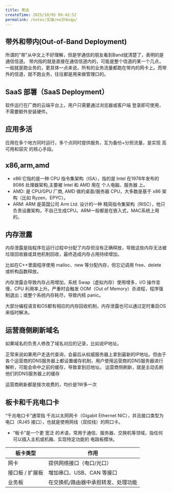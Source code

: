 ```yaml
---
title: 黑话
createTime: 2025/10/05 09:42:52
permalink: /notes/实操/ee2h6oqp/
---
```


## 带外和带内(Out-of-Band Deployment)

所谓的"带"从中文上不好理解，但是学通信的朋友看到Band就清楚了，表明的是通信信道。
带内指的就是直接在通信信道内的，可能是整个信道的某一个几点，一般就是跑业务的，更具体一点来说，所有的业务流量都跑在带内的网卡上。而带外的信道，就不跑业务，往往都是用来做管理口的。

## SaaS 部署（SaaS Deployment）

软件运行在厂商的云端平台上，用户只需要通过浏览器或客户端 登录即可使用，不需要额外安装硬件。

## 应用多活

应用在多个地方同时运行，多个点同时提供服务，互为备份+分担流量，是实现 高可用和容灾 的核心手段。

## x86,arm,amd
- x86:它指的是一种 CPU 指令集架构（ISA），指的是 Intel 在1978年发布的 8086 处理器架构,主要被 Intel 和 AMD 用在 个人电脑、服务器 上。
- AMD: 是 CPU/GPU 厂商, AMD 做的桌面/服务器 CPU，大多数是基于 x86 架构（比如 Ryzen、EPYC）。
- ARM: ARM 是英国公司 Arm Ltd. 设计的一种 精简指令集架构（RISC），他只负责设置架构，不自己生成CPU。ARM一般都是在嵌入式，MAC系统上用的。


## 内存泄露
内存泄露是指程序在运行过程中分配了内存但没有正确释放，导致这些内存无法被垃圾回收器或其他机制回收，最终造成内存占用持续增加。

比如在C++里面程序使用 malloc、new 等分配内存，但忘记调用 free、delete 或析构函数释放。

内存泄露会导致内存占用增加，系统 Swap（虚拟内存）使用增多，I/O 操作变慢，CPU 利用率上升。严重时会触发 OOM（Out of Memory）杀进程，程序强制退出；或整个系统内存耗尽，导致内核 panic。

大部分编程语言和OS都有相应的内存回收机制，内存泄露也可以通过定时重启OS来临时解决。

## 运营商侧刷新域名

如果域名的负责人修改了域名对应的记录，比如说IP地址。

正常来说如果用户走迭代查询，会最后从权威服务器上拿到最新的IP地址。但由于各个运营商的DNS服务器上都设置缓存机制，用户使用运营商的DNS服务器进行解析，可能会命中之前的缓存，导致拿到旧地址。 运营商侧刷新，就是主动去刷他们的DNS服务器上的缓存

运营商刷新都是按次收费的，均价是1W多一次


## 板卡和千兆电口卡
“千兆电口卡”通常指 千兆以太网网卡（Gigabit Ethernet NIC），并且接口类型为电口（RJ45 接口），也就是使用网线（双绞线）的网口卡。

- “板卡”是一个更 宽泛 的术语，常用于通信、服务器、交换机等领域，指任何可以插入主机或机箱、实现特定功能的 电路板模块。

|板卡类型|作用|
|--------|---|
|网卡|提供网络接口（电口/光口）|
|接口板 / 扩展板|增加串口、USB、CAN 等接口|
|业务板|在交换机/路由器中承担转发、处理功能|